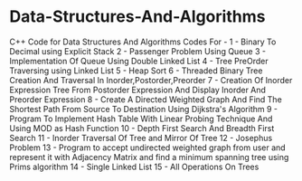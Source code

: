 # Data-Structures-And-Algorithms
C++ Code for Data Structures And Algorithms
Codes For -
1 - Binary To Decimal using Explicit Stack
2 - Passenger Problem Using Queue
3 - Implementation Of Queue Using Double Linked List
4 - Tree PreOrder Traversing using Linked List 
5 - Heap Sort
6 - Threaded Binary Tree Creation And Traversal In Inorder,Postorder,Preorder
7 - Creation Of Inorder Expression Tree From Postorder Expression And Display Inorder And Preorder Expression
8 - Create A Directed Weighted Graph And Find The Shortest Path From Source To Destination Using Dijkstra's Algorithm
9 - Program To Implement Hash Table With Linear Probing Technique And Using MOD as Hash Function
10 - Depth First Search And Breadth First Search
11 - Inorder Traversal Of Tree and Mirror Of Tree
12 - Josephus Problem
13 - Program to accept undirected weighted graph from user and represent it with Adjacency Matrix and find a minimum spanning tree using Prims algorithm
14 - Single Linked List
15 - All Operations On Trees
